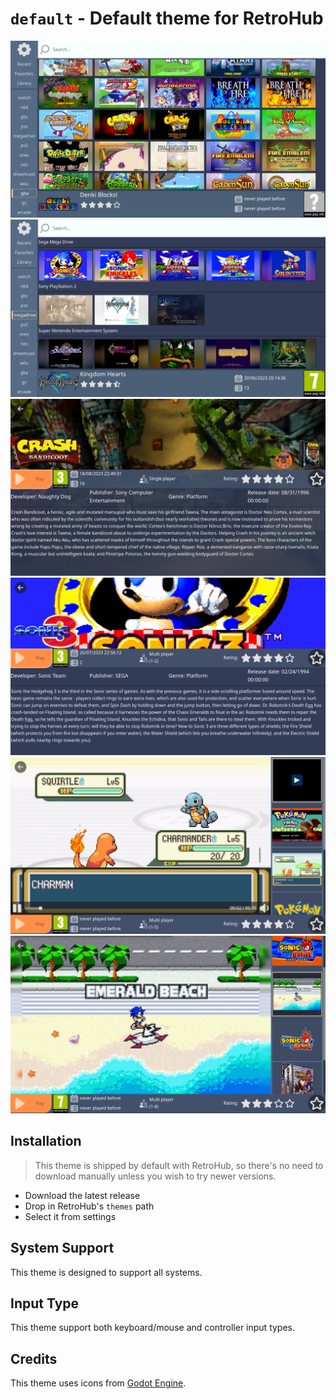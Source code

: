 # `default` - Default theme for RetroHub

![](github_media/ss1.png)
![](github_media/ss2.png)
![](github_media/ss3.png)
![](github_media/ss4.png)
![](github_media/ss5.png)
![](github_media/ss6.png)

## Installation

> This theme is shipped by default with RetroHub, so there's no need to download manually unless you wish to try newer versions.

- Download the latest release
- Drop in RetroHub's `themes` path
- Select it from settings

## System Support

This theme is designed to support all systems.

## Input Type

This theme support both keyboard/mouse and controller input types.

## Credits

This theme uses icons from [Godot Engine](https://github.com/godotengine/godot/).